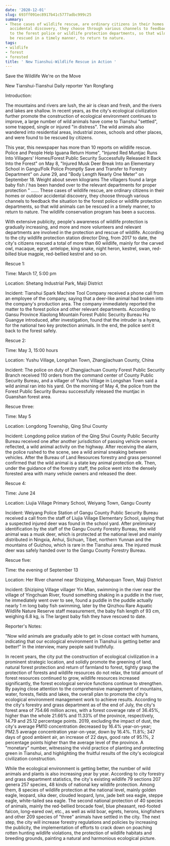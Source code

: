 ```yaml
---
date: '2020-12-01'
slug: 693ff091ec8917b41c5777adbc999c25
summary:
- These cases of wildlife rescue, are ordinary citizens in their homes or outdoor
  accidental discovery, they choose through various channels to feedback the situation
  to the forest police or wildlife protection departments, so that wild animals can
  be rescued in a timely manner, to return to nature.
tags:
- wildlife
- forest
- forested
title: ' New Tianshui-Wildlife Rescue in Action '
---
```


 Save the Wildlife We're on the Move

New Tianshui-Tianshui Daily reporter Yan Rongfang

Introduction:

The mountains and rivers are lush, the air is clean and fresh, and the rivers and lakes are shallow. In recent years, as the city's ecological civilization further promote the construction of ecological environment continues to improve, a large number of wild animals have come to Tianshui "settled", some trapped, single or injured "in distress".
The wild animals also wandered into residential areas, industrial zones, schools and other places, and were found to be rescued by citizens.

This year, this newspaper has more than 10 reports on wildlife rescue.
Police and People Help Iguana Return Home", "Injured Red Muntjac Runs Into Villagers' Homes/Forest Public Security Successfully Released It Back Into the Forest" on May 8, "Injured Musk Deer Break Into an Elementary School in Gangu/Folk Police Promptly Save and Transfer to Forestry Department" on June 29, and "Body Length Nearly One Meter" on September 18.
Weight about seven kilograms
The villagers found a large baby fish / has been handed over to the relevant departments for proper protection " ...... These cases of wildlife rescue, are ordinary citizens in their homes or outdoor accidental discovery, they choose through various channels to feedback the situation to the forest police or wildlife protection departments, so that wild animals can be rescued in a timely manner, to return to nature. The wildlife conservation program has been a success.

With extensive publicity, people's awareness of wildlife protection is gradually increasing, and more and more volunteers and relevant departments are involved in the protection and rescue of wildlife. According to the city wildlife protection station director Ding, from 2017 to date, the city's citizens rescued a total of more than 60 wildlife, mainly for the carved owl, macaque, egret, antelope, king snake, night heron, kestrel, swan, red-billed blue magpie, red-bellied kestrel and so on.

Rescue 1:

Time: March 17, 5:00 pm

Location: Shetang Industrial Park, Maiji District

Incident: Tianshui Spark Machine Tool Company received a phone call from an employee of the company, saying that a deer-like animal had broken into the company's production area. The company immediately reported the matter to the forest police and other relevant departments. According to Gansu Province Xiaolong Mountain Forest Public Security Bureau Hu Guangye introduced, after investigation, found that the intruder is a hyena, for the national two key protection animals. In the end, the police sent it back to the forest safely.

Rescue 2:

Time: May 3, 15:00 hours

Location: Yushu Village, Longshan Town, Zhangjiachuan County, China

Incident: The police on duty of Zhangjiachuan County Forest Public Security Branch received 110 orders from the command center of County Public Security Bureau, and a villager of Yushu Village in Longshan Town said a wild animal ran into his yard. On the morning of May 4, the police from the Forest Public Security Bureau successfully released the muntjac in Guanshan forest area.

Rescue three:

Time: May 5

Location: Longdong Township, Qing Shui County

Incident: Longdong police station of the Qing Shui County Public Security Bureau received one after another jurisdiction of passing vehicle owners reflected, a wild animal activity on the highway. After receiving the alarm, the police rushed to the scene, see a wild animal sneaking between vehicles. After the Bureau of Land Resources forestry and grass personnel confirmed that the wild animal is a state key animal protection elk. Then, under the guidance of the forestry staff, the police went into the densely forested area with many vehicle owners and released the deer.

Rescue 4:

Time: June 24

Location: Liujia Village Primary School, Weiyang Town, Gangu County

Incident: Weiyang Police Station of Gangu County Public Security Bureau received a call from the staff of Liujia Village Elementary School, saying that a suspected injured deer was found in the school yard. After preliminary identification by the staff of the Gangu County Forestry Bureau, the wild animal was a musk deer, which is protected at the national level and mainly distributed in Ningxia, Anhui, Sichuan, Tibet, northern Yunnan and the mountains of Guizhou, which is rare in the Tianshui area. The injured musk deer was safely handed over to the Gangu County Forestry Bureau.

Rescue five:

Time: the evening of September 13

Location: Her River channel near Shiziping, Mahaoquan Town, Maiji District

Incident: Shiziping Village villager Yin Mian, swimming in the river near the village of Yingchuan River, found something shaking in a puddle in the river, he immediately went over to see, found a puddle in the puddle actually nearly 1 m long baby fish swimming, later by the Qinzhou Rare Aquatic Wildlife Nature Reserve staff measurement, the baby fish length of 93 cm, weighing 6.8 kg, is The largest baby fish they have rescued to date.

Reporter's Notes:

"Now wild animals are gradually able to get in close contact with humans, indicating that our ecological environment in Tianshui is getting better and better!" In the interview, many people said truthfully.

In recent years, the city put the construction of ecological civilization in a prominent strategic location, and solidly promote the greening of land, natural forest protection and return of farmland to forest, tightly grasp the protection of forests and wildlife resources do not relax, the total amount of forest resources continued to grow, wildlife resources increased significantly, the forest ecological service functions continue to strengthen. By paying close attention to the comprehensive management of mountains, water, forests, fields and lakes, the overall plan to promote the city's ecological environment management work to achieve results. According to the city's forestry and grass department as of the end of July, the city's forest area of 754.66 million acres, with a forest coverage rate of 36.45%, higher than the whole 21.66% and 11.33% of the province, respectively, 14.79 and 25.12 percentage points. 2019, excluding the impact of dust, the city's average PM10 concentration decreased by 16.4% year-on-year; PM2.5 average concentration year-on-year, down by 16.4%. 11.8%; 347 days of good ambient air, an increase of 22 days, good rate of 95.1%, 2 percentage points higher than the average level of the province. A "monetary" number, witnessing the vivid practice of planting and protecting green in Tianshui, and highlighting the fruitful results of the city's ecological civilization construction.

While the ecological environment is getting better, the number of wild animals and plants is also increasing year by year. According to city forestry and grass department statistics, the city's existing wildlife 79 sections 207 genera 257 species, 48 kinds of national key wildlife protection. Among them, 8 species of wildlife protection at the national level, mainly golden eagle, leopard, sika deer, clouded leopard, lynx, jade belt sea eagle, steppe eagle, white-tailed sea eagle. The second national protection of 40 species of animals, mainly the red-bellied brocade fowl, blue pheasant, red-footed falcon, long-eared owl, etc., as well as wild boar, egrets, herons, kingfishers and other 209 species of "three" animals have settled in the city. The next step, the city will increase forestry regulations and policies by increasing the publicity, the implementation of efforts to crack down on poaching rotten hunting wildlife violations, the protection of wildlife habitats and breeding grounds, painting a natural and harmonious ecological picture.

  

 
        